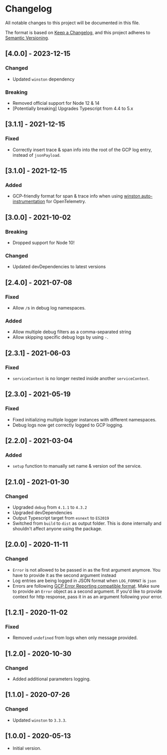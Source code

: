 # Changelog

All notable changes to this project will be documented in this file.

The format is based on [Keep a Changelog](https://keepachangelog.com/en/1.0.0/),
and this project adheres to [Semantic Versioning](https://semver.org/spec/v2.0.0.html).

## [4.0.0] - 2023-12-15

### Changed

- Updated `winston` dependency

### Breaking

- Removed official support for Node 12 & 14
- [Potentially breaking] Upgrades Typescript from 4.4 to 5.x

## [3.1.1] - 2021-12-15

### Fixed

- Correctly insert trace & span info into the root of the GCP log entry, instead of `jsonPayload`.

## [3.1.0] - 2021-12-15

### Added

- GCP-friendly format for span & trace info when using [winston auto-instrumentation](https://www.npmjs.com/package/@opentelemetry/instrumentation-winston) for OpenTelemetry.

## [3.0.0] - 2021-10-02

### Breaking

- Dropped support for Node 10!

### Changed

- Updated devDependencies to latest versions

## [2.4.0] - 2021-07-08

### Fixed

- Allow `/`s in debug log namespaces.

### Added

- Allow multiple debug filters as a comma-separated string
- Allow skipping specific debug logs by using `-`.

## [2.3.1] - 2021-06-03

### Fixed

- `serviceContext` is no longer nested inside another `serviceContext`.

## [2.3.0] - 2021-05-19

### Fixed

- Fixed initializing multiple logger instances with different namespaces.
- Debug logs now get correctly logged to GCP logging.

## [2.2.0] - 2021-03-04

### Added

- `setup` function to manually set name & version oof the service.


## [2.1.0] - 2021-01-30

### Changed

- Upgraded `debug` from `4.1.1` to `4.3.2`
- Upgraded devDependencies
- Output Typescript target from `esnext` to `ES2019`
- Switched from `build` to `dist` as output folder. This is done internally and shouldn't affect anyone using the package.

## [2.0.0] - 2020-11-11

### Changed

- `Error` is not allowed to be passed in as the first argument anymore. You have to provide it as the second argument instead
- Log entries are being logged in JSON format when `LOG_FORMAT` is `json`
- Errors are following [GCP Error Reporting compatible format](https://cloud.google.com/error-reporting/docs/formatting-error-messages#json_representation). Make sure to provide an `Error` object as a second argument. If you'd like to provide context for http response, pass it in as an argument following your error.

## [1.2.1] - 2020-11-02

### Fixed

- Removed `undefined` from logs when only message provided.

## [1.2.0] - 2020-10-30

### Changed

- Added additional parameters logging.

## [1.1.0] - 2020-07-26

### Changed

- Updated `winston` to `3.3.3`.

## [1.0.0] - 2020-05-13

- Initial version.
